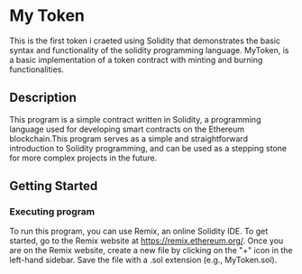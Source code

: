 # My Token
 This is the first token i craeted using Solidity that demonstrates the basic syntax and functionality of the solidity programming language. MyToken, is a basic implementation of a token contract with minting and burning functionalities. 
## Description
This program is a simple contract written in Solidity, a programming language used for developing smart contracts on the Ethereum blockchain.This program serves as a simple and straightforward introduction to Solidity programming, and can be used as a stepping stone for more complex projects in the future.
## Getting Started 
### Executing program
To run this program, you can use Remix, an online Solidity IDE. To get started, go to the Remix website at https://remix.ethereum.org/.
Once you are on the Remix website, create a new file by clicking on the "+" icon in the left-hand sidebar. Save the file with a .sol extension (e.g., MyToken.sol). 
